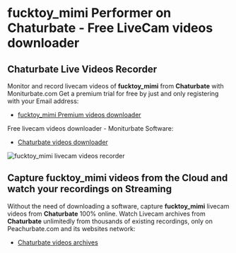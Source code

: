 # fucktoy_mimi Performer on Chaturbate - Free LiveCam videos downloader

## Chaturbate Live Videos Recorder

Monitor and record livecam videos of **fucktoy_mimi** from **Chaturbate** with Moniturbate.com
Get a premium trial for free by just and only registering with your Email address:
* [fucktoy_mimi Premium videos downloader](https://moniturbate.com/request-demo-licence-key.html)

Free livecam videos downloader - Moniturbate Software:
* [Chaturbate videos downloader](https://moniturbate.com/moniturbate-download-software.html)

![fucktoy_mimi livecam videos recorder](https://peachurnet.com/templates/moniturbate-software.png)


## Capture fucktoy_mimi videos from the Cloud and watch your recordings on Streaming

Without the need of downloading a software, capture **fucktoy_mimi** livecam videos from **Chaturbate** 100% online.
Watch Livecam archives from **Chaturbate** unlimitedly from thousands of existing recordings, only on Peachurbate.com and its websites network:
* [Chaturbate videos archives](https://peachurnet.com/)